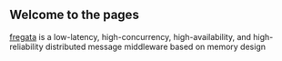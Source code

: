 ## Welcome to the pages

[fregata](https://presenth7s.github.io) is a low-latency, high-concurrency, high-availability, and high-reliability distributed message middleware based on memory design
